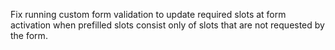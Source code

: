 Fix running custom form validation to update required slots at form activation when prefilled slots consist only of slots
that are not requested by the form.
